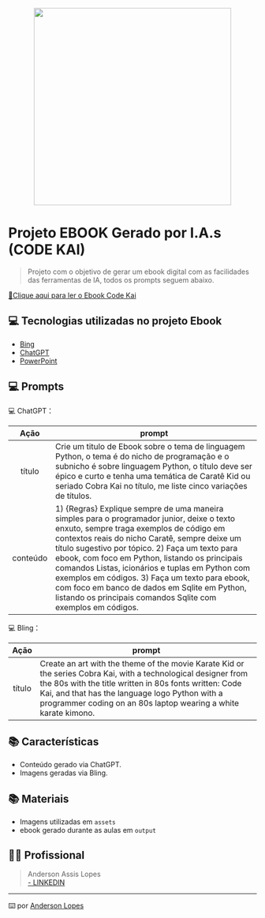 <p align="center">
<img 
    src="./assets/cover.png"
    width="400"  
/>
</p>


# Projeto EBOOK Gerado por I.A.s (CODE KAI)

> Projeto com o objetivo de gerar um ebook digital com as facilidades das ferramentas de IA, todos os prompts seguem abaixo.

<a href="https://github.com/andersonalopes/prompts-recipe-to-create-a-ebook-code-kai/blob/main/output/ebook-python-code-kai-anderson-lopes.pdf" title="Visualizar PDF agora"> 📕Clique aqui para ler o Ebook Code Kai</a>

## 💻 Tecnologias utilizadas no projeto Ebook

- [Bing](https://www.bing.com/images/create?toWww=1&redig=0A58CDA4ABCB471EB476A7FA251AB659)
- [ChatGPT](https://chat.openai.com/)
- [PowerPoint](https://www.microsoft.com/en/microsoft-365/powerpoint)

## 💻 Prompts


💻 ChatGPT：

|   Ação   | prompt                                                                                                                                                                                                                                                                         |
| :------: | ------------------------------------------------------------------------------------------------------------------------------------------------------------------------------------------------------------------------------------------------------------------------------ |
|  título  | Crie um titulo de Ebook sobre o tema de linguagem Python, o tema é do nicho de programação e o subnicho é sobre linguagem Python, o título deve ser épico e curto e tenha uma temática de Caratê Kid ou seriado Cobra Kai no título, me liste cinco variações de títulos.                                                        |
| conteúdo | 1) {Regras} Explique sempre de uma maneira simples para o programador junior, deixe o texto enxuto, sempre traga exemplos de código em contextos reais do nicho Caratê, sempre deixe um título sugestivo por tópico. 2) Faça um texto para ebook, com foco em Python, listando os principais comandos Listas, icionários e tuplas em Python com exemplos em códigos. 3) Faça um texto para ebook, com foco em banco de dados em Sqlite em Python, listando os principais comandos Sqlite com exemplos em códigos. |


💻 Bling：

|  Ação  | prompt                                                                                 |
| :----: | -------------------------------------------------------------------------------------- |
| título | Create an art with the theme of the movie Karate Kid or the series Cobra Kai, with a technological designer from the 80s with the title written in 80s fonts written: Code Kai, and that has the language logo Python with a programmer coding on an 80s laptop wearing a white karate kimono. |

## 📚 Características

- Conteúdo gerado via ChatGPT.
- Imagens geradas via Bling.

## 📚 Materiais

- Imagens utilizadas em `assets`
- ebook gerado durante as aulas em `output`

## 👨‍💻 Profissional

> Anderson Assis Lopes <br/>
> <a href="www.linkedin.com/in/anderson-lopes-23686929/">- LINKEDIN</a>

---

⌨️ por [Anderson Lopes](https://github.com/andersonalopes)
